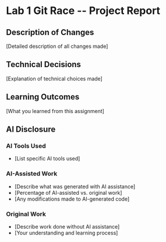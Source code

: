 # Lab 1 Git Race -- Project Report

## Description of Changes
[Detailed description of all changes made]

## Technical Decisions
[Explanation of technical choices made]

## Learning Outcomes
[What you learned from this assignment]



## AI Disclosure
### AI Tools Used
- [List specific AI tools used]

### AI-Assisted Work
- [Describe what was generated with AI assistance]
- [Percentage of AI-assisted vs. original work]
- [Any modifications made to AI-generated code]

### Original Work
- [Describe work done without AI assistance]
- [Your understanding and learning process]